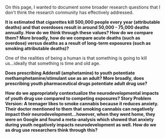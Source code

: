 <!--- Open Questions --->

On this page, I wanted to document some broader research questions that I don't think the research community has effectively addressed.

**It is estimated that cigarettes kill 500,000 people every year (attributable deaths) and that overdoses result in around 50,000 - 75,000 deaths annually. How do we think through these values? How do we compare them? More broadly, how do we compare acute deaths (such as overdose) versus deaths as a result of long-term exposures (such as smoking attributable deaths)?**

One of the realities of being a human is that something is going to kill us...ideally that something is time and old age. 

**Does prescribing Adderall (amphetamine) to youth potentiate methamphetamine/stimulant use as an adult? More broadly, does prescribing youth pharmaceutical drugs potentiate adult drug use?**

**How do we appropriately contextualize the neurodevelopmental impacts of youth drug use compared to competing exposures? Story Problem Version: A teenager likes to smoke cannabis because it reduces anxiety. Their doctor mentioned to them that smoking cannabis can negatively impact their neurodevelopment...however, when they went home, they were on Google and found a meta-analysis which showed that anxiety during youth negatively impacts neurodevelopment as well. How do we as drug use researchers think through this?**





